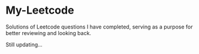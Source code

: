 # My-Leetcode

Solutions of Leetcode questions I have completed, serving as a purpose for better reviewing and looking back.

Still updating...